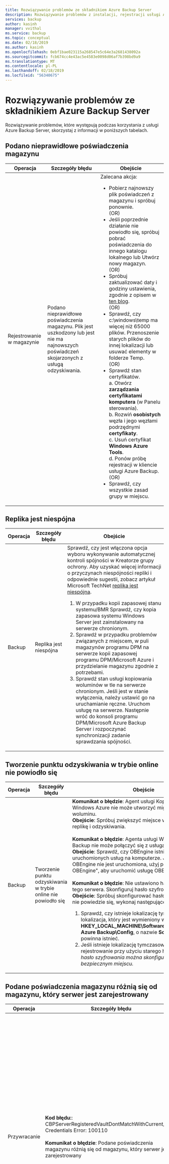 ```yaml
---
title: Rozwiązywanie problemów ze składnikiem Azure Backup Server
description: Rozwiązywanie problemów z instalacji, rejestracji usługi Azure Backup Server i kopii zapasowej i przywracania obciążeń aplikacji.
services: backup
author: kasinh
manager: vvithal
ms.service: backup
ms.topic: conceptual
ms.date: 02/18/2019
ms.author: kasinh
ms.openlocfilehash: 0ebf1bae023115a268547e5c64e3a2681438092a
ms.sourcegitcommit: fcb674cc4e43ac5e4583e0098d06af7b398bd9a9
ms.translationtype: MT
ms.contentlocale: pl-PL
ms.lasthandoff: 02/18/2019
ms.locfileid: "56340675"
---
```

# <a name="troubleshoot-azure-backup-server"></a>Rozwiązywanie problemów ze składnikiem Azure Backup Server

Rozwiązywanie problemów, które występują podczas korzystania z usługi Azure Backup Server, skorzystaj z informacji w poniższych tabelach.

## <a name="invalid-vault-credentials-provided"></a>Podano nieprawidłowe poświadczenia magazynu

| Operacja | Szczegóły błędu | Obejście |
| --- | --- | --- |
| Rejestrowanie w magazynie | Podano nieprawidłowe poświadczenia magazynu. Plik jest uszkodzony lub jest nie ma najnowszych poświadczeń skojarzonych z usługą odzyskiwania. | Zalecana akcja: <br> <ul><li> Pobierz najnowszy plik poświadczeń z magazynu i spróbuj ponownie. <br>(OR)</li> <li> Jeśli poprzednie działanie nie powiodło się, spróbuj pobrać poświadczenia do innego katalogu lokalnego lub Utwórz nowy magazyn. <br>(OR)</li> <li> Spróbuj zaktualizować daty i godziny ustawienia, zgodnie z opisem w [ten blog](https://azure.microsoft.com/blog/troubleshooting-common-configuration-issues-with-azure-backup/). <br>(OR)</li> <li> Sprawdź, czy c:\windows\temp ma więcej niż 65000 plików. Przenoszenie starych plików do innej lokalizacji lub usuwać elementy w folderze Temp. <br>(OR)</li> <li> Sprawdź stan certyfikatów. <br> a. Otwórz **zarządzania certyfikatami komputera** (w Panelu sterowania). <br> b. Rozwiń **osobistych** węzła i jego węzłami podrzędnymi **certyfikaty**.<br> c.  Usuń certyfikat **Windows Azure Tools**. <br> d. Ponów próbę rejestracji w kliencie usługi Azure Backup. <br> (OR) </li> <li> Sprawdź, czy wszystkie zasad grupy w miejscu. </li></ul> |

## <a name="replica-is-inconsistent"></a>Replika jest niespójna

| Operacja | Szczegóły błędu | Obejście |
| --- | --- | --- |
| Backup | Replika jest niespójna | Sprawdź, czy jest włączona opcja wyboru wykonywanie automatycznej kontroli spójności w Kreatorze grupy ochrony. Aby uzyskać więcej informacji o przyczynach niespójności repliki i odpowiednie sugestii, zobacz artykuł Microsoft TechNet [replika jest niespójna](https://technet.microsoft.com/library/cc161593.aspx).<br> <ol><li> W przypadku kopii zapasowej stanu systemu/BMR Sprawdź, czy kopia zapasowa systemu Windows Server jest zainstalowany na serwerze chronionym.</li><li> Sprawdź w przypadku problemów związanych z miejscem, w puli magazynów programu DPM na serwerze kopii zapasowej programu DPM/Microsoft Azure i przydzielanie magazynu zgodnie z potrzebami.</li><li> Sprawdź stan usługi kopiowania woluminów w tle na serwerze chronionym. Jeśli jest w stanie wyłączenia, należy ustawić go na uruchamianie ręczne. Uruchom usługę na serwerze. Następnie wróć do konsoli programu DPM/Microsoft Azure Backup Server i rozpoczynać synchronizacji zadanie sprawdzania spójności.</li></ol>|

## <a name="online-recovery-point-creation-failed"></a>Tworzenie punktu odzyskiwania w trybie online nie powiodło się

| Operacja | Szczegóły błędu | Obejście |
| --- | --- | --- |
| Backup | Tworzenie punktu odzyskiwania w trybie online nie powiodło się | **Komunikat o błędzie**: Agent usługi Kopia zapasowa Windows Azure nie może utworzyć migawki wybranego woluminu. <br> **Obejście**: Spróbuj zwiększyć miejsce w woluminie punktu replikę i odzyskiwania.<br> <br> **Komunikat o błędzie**: Agenta usługi Windows Azure Backup nie może połączyć się z usługą OBEngine <br> **Obejście**: Sprawdź, czy OBEngine istnieje na liście uruchomionych usług na komputerze. Jeśli usługa OBEngine nie jest uruchomiona, użyj polecenia "net start OBEngine", aby uruchomić usługę OBEngine. <br> <br> **Komunikat o błędzie**: Nie ustawiono hasła szyfrowania dla tego serwera. Skonfiguruj hasło szyfrowania. <br> **Obejście**: Spróbuj skonfigurować hasło szyfrowania. Jeśli nie powiedzie się, wykonaj następujące czynności: <br> <ol><li>Sprawdź, czy istnieje lokalizację tymczasową. Jest to lokalizacja, który jest wymieniony w rejestrze **HKEY_LOCAL_MACHINE\Software\Microsoft\Windows Azure Backup\Config**, o nazwie **ScratchLocation** powinna istnieć.</li><li> Jeśli istnieje lokalizację tymczasową, spróbuj ponowne rejestrowanie przy użyciu starego hasła. *Zawsze, gdy hasło szyfrowania można skonfigurować, zapisz go w bezpiecznym miejscu.*</li><ol>|

## <a name="the-vault-credentials-provided-are-different-from-the-vault-the-server-is-registered"></a>Podane poświadczenia magazynu różnią się od magazynu, który serwer jest zarejestrowany

| Operacja | Szczegóły błędu | Obejście |
| --- | --- | --- |
| Przywracanie | **Kod błędu:**: CBPServerRegisteredVaultDontMatchWithCurrent/Vault Credentials Error: 100110 <br/> <br/>**Komunikat o błędzie**: Podane poświadczenia magazynu różnią się od magazynu, który serwer jest zarejestrowany | **Przyczyna**: Ten problem występuje, gdy próbujesz przywrócić pliki na inny serwer z oryginalnego serwera przy użyciu opcji odzyskiwania zewnętrzny program DPM, a serwer, który jest odzyskiwany i oryginalnego serwera, z którym dane są kopie zapasowe nie są skojarzone z tym samym Magazyn usługi odzyskiwania.<br/> <br/>**Obejście** Aby rozwiązać ten problem, upewnij się, zarówno oryginalnego i alternatywny serwer, które są zarejestrowane w tym samym magazynie.|

## <a name="online-recovery-point-creation-jobs-for-vmware-vm-fail"></a>Niepowodzenie zadania tworzenia punktu odzyskiwania w trybie online dla maszyn wirtualnych programu VMware

| Operacja | Szczegóły błędu | Obejście |
| --- | --- | --- |
| Backup | Niepowodzenie zadania tworzenia punktu odzyskiwania w trybie online dla maszyny Wirtualnej VMware. Program DPM napotkał błąd z serwera VMware podczas próby pobrania informacji śledzenia zmian. Kod błędu - FileFaultFault (identyfikator 33621) |  <ol><li> Resetuj CTK w oprogramowaniu firmy VMware dla maszyn wirtualnych, których to dotyczy.</li> <li>Sprawdź, czy niezależnie od dysku nie jest w miejscu w oprogramowaniu firmy VMware.</li> <li>Zatrzymaj ochronę dla maszyn wirtualnych, których dotyczy problem i ponownie włączyć ochronę za pomocą **Odśwież** przycisku. </li><li>Uruchom DW dla maszyn wirtualnych, których to dotyczy.</li></ol>|


## <a name="the-agent-operation-failed-because-of-a-communication-error-with-the-dpm-agent-coordinator-service-on-the-server"></a>Operacja agenta nie powiodła się z powodu błędu komunikacji z usługą koordynatora agenta programu DPM na serwerze

| Operacja | Szczegóły błędu | Obejście |
| --- | --- | --- |
| Wypychanie agentów do serwerów chronionych | Operacja agenta nie powiodła się z powodu błędu komunikacji z usługą koordynatora agenta programu DPM, na \<ServerName >. | **Jeśli zalecaną akcję, które są wyświetlane w ramach produktu nie rozwiąże problemu, wykonaj następujące kroki**: <ul><li> Dołączając komputer w niezaufanej domenie, postępuj zgodnie z [te kroki](https://technet.microsoft.com/library/hh757801(v=sc.12).aspx). <br> (OR) </li><li> Dołączając komputer w zaufanej domenie, rozwiązywanie problemów przy użyciu kroków opisanych w [ten blog](https://blogs.technet.microsoft.com/dpm/2012/02/06/data-protection-manager-agent-network-troubleshooting/). <br>(OR)</li><li> Spróbuj wyłączyć antywirusowe podczas rozwiązywania problemów. Jeśli rozwiązało to problem, należy zmodyfikować ustawień programu antywirusowego zgodnie z sugestią podaną w [w tym artykule](https://technet.microsoft.com/library/hh757911.aspx).</li></ul> |

## <a name="setup-could-not-update-registry-metadata"></a>Instalator nie może zaktualizować metadanych rejestru

| Operacja | Szczegóły błędu | Obejście |
|-----------|---------------|------------|
|Instalacja | Instalator nie może zaktualizować metadanych rejestru. Ten błąd aktualizacji może prowadzić do overusage wykorzystania magazynu. Aby tego uniknąć, zaktualizuj wpis rejestru przycinania systemu plików ReFS. | Dostosuj klucza rejestru **SYSTEM\CurrentControlSet\Control\FileSystem\RefsEnableInlineTrim**. Ustaw wartość Dword na 1. |
|Instalacja | Instalator nie może zaktualizować metadanych rejestru. Ten błąd aktualizacji może prowadzić do overusage wykorzystania magazynu. Aby tego uniknąć, zaktualizuj wpis rejestru optymalizacji migawki woluminu. | Utwórz klucz rejestru **Manager\Configuration\VolSnapOptimization\WriteIds ochrony danych SOFTWARE\Microsoft** z wartością pustego ciągu. |

## <a name="registration-and-agent-related-issues"></a>Rejestracja i problemów związanych z agenta

| Operacja | Szczegóły błędu | Obejście |
| --- | --- | --- |
| Wypychanie agentów do serwerów chronionych | Poświadczenia, które są określone dla serwera są nieprawidłowe. | **Jeśli Zalecana akcja, która jest wyświetlana w ramach produktu nie rozwiąże problemu, wykonaj następujące kroki**: <br> Spróbuj ręcznie zainstalować agenta ochrony na serwerze produkcyjnym, jak to określono w [w tym artykule](https://technet.microsoft.com/library/hh758186(v=sc.12).aspx#BKMK_Manual).|
| Agent usługi Azure Backup nie mogła nawiązać połączenia z usługą Azure Backup (identyfikator: 100050) | Agenta usługi Azure Backup nie mogła nawiązać połączenia z usługą Azure Backup. | **Jeśli Zalecana akcja, która jest wyświetlana w ramach produktu nie rozwiąże problemu, wykonaj następujące kroki**: <br>1. Uruchom następujące polecenie w wierszu polecenia z podwyższonym poziomem uprawnień: **psexec -i -s "c:\Program Files\Internet Explorer\iexplore.exe**. Spowoduje to otwarcie okna programu Internet Explorer. <br/> 2. Przejdź do **narzędzia** > **Opcje internetowe** > **połączeń** > **ustawienia sieci LAN**. <br/> 3. Sprawdź ustawienia serwera proxy dla konta system. Ustaw adres IP serwera Proxy i port. <br/> 4. Zamknij program Internet Explorer.|
| Instalowanie agenta usługi Kopia zapasowa Azure nie powiodło się | Instalacja usług Microsoft Azure Recovery Services nie powiodła się. Wszystkie zmiany wprowadzone w systemie przez instalację usługi Microsoft Azure Recovery Services zostały wycofane. (ID: 4024) | Ręcznie zainstaluj agenta platformy Azure.


## <a name="configuring-protection-group"></a>Konfigurowanie grupy ochrony

| Operacja | Szczegóły błędu | Obejście |
| --- | --- | --- |
| Konfigurowanie grup ochrony | Program DPM nie mógł wyliczyć składnika aplikacji na chronionym komputerze (nazwa komputera chronionego). | Wybierz **Odśwież** na ekranie konfiguracji ochrony grupy interfejsu użytkownika na odpowiednim poziomie źródła danych/składnika. |
| Konfigurowanie grup ochrony | Nie można skonfigurować ochrony | Jeśli serwer chroniony jest programu SQL server, sprawdź, czy uprawnienia roli sysadmin zostały nadane następującym użytkownikom konto systemowe (Zarządzanie Nt\system) na komputerze chronionym zgodnie z opisem w [w tym artykule](https://technet.microsoft.com/library/hh757977(v=sc.12).aspx).
| Konfigurowanie grup ochrony | Ma za mało wolnego miejsca w puli magazynów dla tej grupy ochrony. | Dyski, które są dodawane do puli magazynów [partycji nie powinna zawierać](https://technet.microsoft.com/library/hh758075(v=sc.12).aspx). Usuń wszystkie woluminy istniejące na dyskach. Następnie dodaj je do puli magazynów.|
| Zmiany zasad |Nie można modyfikować zasad tworzenia kopii zapasowej. Błąd: Bieżąca operacja nie powiodła się z powodu wewnętrznego błędu usługi [0x29834]. Spróbuj ponownie wykonać operację po jakimś czasie. Jeśli problem będzie się powtarzać, skontaktuj się z pomocą techniczną firmy Microsoft. | **Przyczyna:**<br/>Ten błąd występuje w obszarze trzech warunków: po włączeniu ustawienia zabezpieczeń, gdy użytkownik próbuje zmniejszyć zakres przechowywania poniżej określonej wcześniej wartości minimalne i korzystasz z nieobsługiwanej wersji. (Nieobsługiwane wersje są te poniżej Microsoft Azure Backup Server w wersji 2.0.9052 i serwera usługi Azure Backup, aktualizacja 1). <br/>**Zalecana akcja:**<br/> Aby kontynuować aktualizacje związane z zasadami, należy ustawić okres przechowywania powyżej co najmniej określonego okresu. (Minimalny okres przechowywania jest siedem dni, codziennie, czterech tygodni, przez co tydzień, trzy tygodnie dla co miesiąc lub rok do roku). <br><br>Opcjonalnie inny preferowane podejście jest aktualizacja agenta usługi Kopia zapasowa i serwer usługi Azure Backup, które umożliwia wykorzystywanie wszystkie aktualizacje zabezpieczeń. |

## <a name="backup"></a>Backup

| Operacja | Szczegóły błędu | Obejście |
| --- | --- | --- |
| Backup | Gdy zadanie było uruchomione, wystąpił nieoczekiwany błąd. Urządzenie nie jest gotowa. | **Jeśli Zalecana akcja, która jest wyświetlana w ramach produktu nie rozwiąże problemu, wykonaj następujące czynności:** <br> <ul><li>Ustaw obszar magazynu kopii w tle nieograniczona liczba elementów w grupie ochrony, a następnie uruchom sprawdzanie spójności.<br></li> (OR) <li>Spróbuj usunąć istniejącą ochronę grupy i tworzenie wielu nowych grup. Każdej nowej grupy ochrony powinna mieć pojedynczy element w nim.</li></ul> |
| Backup | W przypadku tworzenia kopii zapasowej tylko stanu systemu, należy sprawdzić, czy jest za mało wolnego miejsca na chronionym komputerze do przechowywania kopii zapasowej stanu systemu. | <ol><li>Sprawdź, czy kopia zapasowa systemu Windows Server jest zainstalowany na komputerze chronionym.</li><li>Sprawdź, czy jest za mało miejsca na komputerze chronionym, stanu systemu. Najprostszym sposobem, aby sprawdzić, czy to jest, aby przejść do komputera chronionego, Otwórz narzędzie Kopia zapasowa systemu Windows Server, przejrzeć wybrane opcje, a następnie wybierz odzyskiwania systemu od ZERA. Interfejs użytkownika następnie informuje, ile miejsca jest wymagana. Otwórz **WSB** > **lokalna kopia zapasowa** > **harmonogram tworzenia kopii zapasowych** > **wybierz konfigurację kopii zapasowej**  >  **Pełny serwer** (rozmiar jest wyświetlany). Ten rozmiar można skorzystać w celu weryfikacji.</li></ol>
| Backup | Niepowodzenia wykonywania kopii zapasowej BMR | Jeśli rozmiar odzyskiwania systemu od ZERA jest duża, przenieść niektórych plików aplikacji do dysku systemu operacyjnego, a następnie spróbuj ponownie. |
| Backup | Możliwość ponownego włączenia ochrony maszyny Wirtualnej VMware na nowym serwerze kopia zapasowa Microsoft Azure nie są wyświetlane jako dostępne do dodania. | Właściwości programu VMware są wskazany w starej, wycofane wystąpienia serwera usługi Microsoft Azure Backup. Aby rozwiązać ten problem:<br><ol><li>W programie VCenter (SC-VMM odpowiednik), przejdź do **Podsumowanie** kartę, a następnie **atrybuty niestandardowe**.</li>  <li>Usuń starą nazwę serwera usługi Microsoft Azure Backup z **DPMServer** wartości.</li>  <li>Wróć do nowego serwera kopia zapasowa Microsoft Azure i modyfikować strony  Po wybraniu **Odśwież** , maszyna wirtualna zostanie wyświetlony przycisk z polem wyboru jako dostępny, aby dodać do ochrony.</li></ol> |
| Backup | Wystąpił błąd podczas uzyskiwania dostępu do folderów udostępnionych/plików | Spróbuj zmodyfikować ustawień programu antywirusowego zgodnie z sugestią podaną w artykule TechNet [uruchamianie oprogramowania antywirusowego na serwerze programu DPM](https://technet.microsoft.com/library/hh757911.aspx).|


## <a name="change-passphrase"></a>Zmień hasło

| Operacja | Szczegóły błędu | Obejście |
| --- | --- | --- |
| Zmień hasło |Ten zabezpieczający numer PIN, który został wprowadzony jest nieprawidłowy. Podaj poprawny zabezpieczający numer PIN do ukończenia tej operacji. |**Przyczyna:**<br/> Ten błąd występuje, gdy wprowadzasz nieprawidłowa lub wygasła zabezpieczający numer PIN podczas wykonywania krytycznej operacji (np. Zmienianie hasła). <br/>**Zalecana akcja:**<br/> Aby zakończyć operację, należy wprowadzić prawidłowy zabezpieczający numer PIN. Aby uzyskać numer PIN, zaloguj się do witryny Azure portal i przejdź do magazynu usługi Recovery Services. Następnie przejdź do **ustawienia** > **właściwości** > **Generuj zabezpieczający numer PIN**. Aby zmienić hasło, należy użyć tego numeru PIN. |
| Zmień hasło |Operacja nie powiodła się. Identyfikator: 120002 |**Przyczyna:**<br/>Ten błąd występuje, gdy są włączone ustawienia zabezpieczeń lub podczas próby zmiany hasła podczas korzystania z nieobsługiwanej wersji.<br/>**Zalecana akcja:**<br/> Aby zmienić hasło, należy najpierw zaktualizować do wersji minimalnej, która jest 2.0.9052 agenta kopii zapasowej. Należy również zaktualizować usługi Azure Backup Server do co najmniej aktualizacją update 1, a następnie wprowadź prawidłowy zabezpieczający numer PIN. Aby uzyskać numer PIN, zaloguj się do witryny Azure portal i przejdź do magazynu usługi Recovery Services. Następnie przejdź do **ustawienia** > **właściwości** > **Generuj zabezpieczający numer PIN**. Aby zmienić hasło, należy użyć tego numeru PIN. |


## <a name="configure-email-notifications"></a>Konfigurowanie powiadomień e-mail

| Operacja | Szczegóły błędu | Obejście |
| --- | --- | --- |
| Konfigurowanie powiadomienia e-mail przy użyciu konta usługi Office 365 |Identyfikator błędu: 2013| **Przyczyna:**<br> Próba użycia konta usługi Office 365 <br>**Zalecana akcja:**<ol><li> Pierwszą rzeczą, aby upewnić się, jest to, że "Zezwalaj na anonimowe przekazywania na łącznika odbioru" dla serwera programu DPM jest skonfigurowany na serwerze Exchange. Aby uzyskać więcej informacji na temat sposobu konfigurowania tego zobacz [Zezwalaj na anonimowe przekazywania w łączniku usługi odbierać](https://technet.microsoft.com/library/bb232021.aspx) w witrynie TechNet.</li> <li> Jeśli nie używasz wewnętrzny przekazywania protokołu SMTP i należy skonfigurować przy użyciu serwera usługi Office 365, możesz zainstalować program IIS za wystąpienie usługi relay. Konfigurowanie serwera DPM w celu [przekazywania SMTP do usługi O365 za pomocą usług IIS](https://technet.microsoft.com/library/aa995718(v=exchg.65).aspx).<br><br> **WAŻNE:** Należy użyć user@domain.com format i *nie* domena\użytkownik.<br><br><li>Punkt programu DPM, aby użyć nazwy lokalnego serwera SMTP na serwerze, jest to port 587. Wskaż jego adres e-mail użytkownika, który wiadomości e-mail powinny pochodzić z.<li> Nazwę użytkownika i hasło na stronie Instalatora programu DPM SMTP powinien być dla konta domeny w domenie, która znajduje się w programie DPM. </li><br> **UWAGA**: Zmieniając adres serwera SMTP, wprowadzić zmiany, aby nowe ustawienia, zamknij okno Ustawienia, a następnie otwórz go ponownie, upewnij się, że odzwierciedla nową wartość.  Po prostu zmieniając i testowania nie zawsze spowodować nowe ustawienia zaczęły obowiązywać, więc testowania w ten sposób jest najlepszym rozwiązaniem.<br><br>W dowolnym momencie w trakcie tego procesu można wyczyścić te ustawienia zamknięcia konsoli programu DPM, a następnie edytując następujące klucze rejestru: **HKLM\SOFTWARE\Microsoft\Microsoft Data Protection Manager\Notification\ <br/> klucze Usuń SMTPPassword i SMTPUserName**. Można dodać je do interfejsu użytkownika po uruchomieniu go ponownie.
